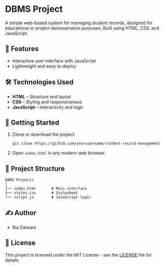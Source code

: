 # DBMS Project

A simple web-based system for managing student records, designed for educational or project demonstration purposes. Built using HTML, CSS, and JavaScript.

## 📁 Features

- Interactive user interface with JavaScript
- Lightweight and easy to deploy

## 🛠️ Technologies Used

- **HTML** – Structure and layout
- **CSS** – Styling and responsiveness
- **JavaScript** – Interactivity and logic

## 🚀 Getting Started

1. Clone or download the project:
   ```bash
   git clone https://github.com/yourusername/student-record-management.git
   ```
2. Open `index.html` in any modern web browser.

## 📂 Project Structure

```
DBMS Project/
│
├── index.html       # Main interface
├── styles.css       # Stylesheet
└── script.js        # JavaScript logic
```

## ✍️ Author

- Ria Dalwani

## 📜 License

This project is licensed under the MIT License - see the [LICENSE](LICENSE) file for details.
